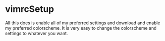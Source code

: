 # vimrcSetup

All this does is enable all of my preferred settings and download and enable my preferred colorscheme. It is very easy to change the colorscheme and settings to whatever you want.
